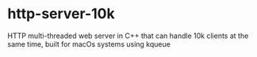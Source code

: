 # http-server-10k
HTTP multi-threaded web server in C++ that can handle 10k clients at the same time, built for macOs systems using kqueue
